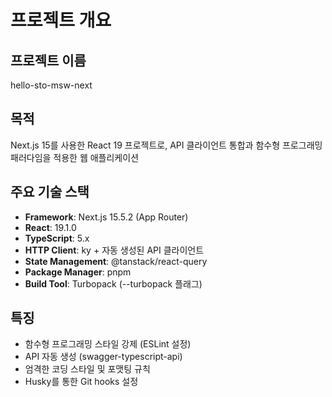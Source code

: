 # 프로젝트 개요

## 프로젝트 이름
hello-sto-msw-next

## 목적
Next.js 15를 사용한 React 19 프로젝트로, API 클라이언트 통합과 함수형 프로그래밍 패러다임을 적용한 웹 애플리케이션

## 주요 기술 스택
- **Framework**: Next.js 15.5.2 (App Router)
- **React**: 19.1.0
- **TypeScript**: 5.x
- **HTTP Client**: ky + 자동 생성된 API 클라이언트
- **State Management**: @tanstack/react-query
- **Package Manager**: pnpm
- **Build Tool**: Turbopack (--turbopack 플래그)

## 특징
- 함수형 프로그래밍 스타일 강제 (ESLint 설정)
- API 자동 생성 (swagger-typescript-api)
- 엄격한 코딩 스타일 및 포맷팅 규칙
- Husky를 통한 Git hooks 설정